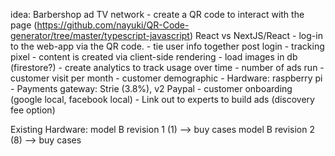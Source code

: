 idea:
  Barbershop ad TV network
    - create a QR code to interact with the page (https://github.com/nayuki/QR-Code-generator/tree/master/typescript-javascript)
  React vs NextJS/React
    - log-in to the web-app via the QR code.
    - tie user info together post login
      - tracking pixel
    - content is created via client-side rendering
    - load images in db (firestore?)
      - create analytics to track usage over time
        - number of ads run
        - customer visit per month
        - customer demographic
    - Hardware: raspberry pi
    - Payments gateway: Strie (3.8%), v2 Paypal
    - customer onboarding (google local, facebook local)
    - Link out to experts to build ads (discovery fee option)


Existing Hardware:
  model B revision 1 (1) --> buy cases
  model B revision 2 (8) --> buy cases


